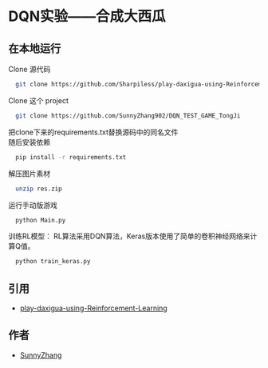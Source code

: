 
# DQN实验——合成大西瓜




## 在本地运行

Clone 源代码

```bash
  git clone https://github.com/Sharpiless/play-daxigua-using-Reinforcement-Learning
```
Clone 这个 project

```bash
  git clone https://github.com/SunnyZhang902/DQN_TEST_GAME_TongJi
```

把clone下来的requirements.txt替换源码中的同名文件  
随后安装依赖
```bash
  pip install -r requirements.txt
```

解压图片素材

```bash
  unzip res.zip
```

运行手动版游戏
```bash
  python Main.py
```
训练RL模型：
RL算法采用DQN算法，Keras版本使用了简单的卷积神经网络来计算Q值。
```bash
  python train_keras.py
```
## 引用

 - [play-daxigua-using-Reinforcement-Learning](https://github.com/Sharpiless/play-daxigua-using-Reinforcement-Learning)


## 作者

- [SunnyZhang](https://github.com/SunnyZhang902)

